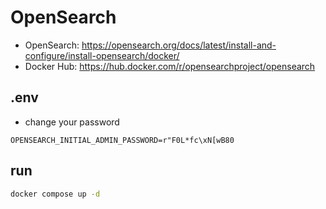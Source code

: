 
# OpenSearch
* OpenSearch: https://opensearch.org/docs/latest/install-and-configure/install-opensearch/docker/
* Docker Hub: https://hub.docker.com/r/opensearchproject/opensearch

## .env
* change your password
```
OPENSEARCH_INITIAL_ADMIN_PASSWORD=r"F0L*fc\xN[wB80
```

## run
```bash
docker compose up -d
```
